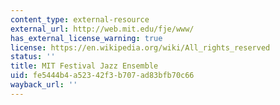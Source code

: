 ```yaml
---
content_type: external-resource
external_url: http://web.mit.edu/fje/www/
has_external_license_warning: true
license: https://en.wikipedia.org/wiki/All_rights_reserved
status: ''
title: MIT Festival Jazz Ensemble
uid: fe5444b4-a523-42f3-b707-ad83bfb70c66
wayback_url: ''
---
```

